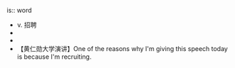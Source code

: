 is:: word

- v. 招聘
-
-
- 【黄仁勋大学演讲】One of the reasons why I'm giving this speech today is because I'm recruiting.